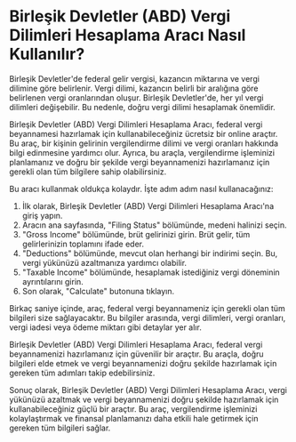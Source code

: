 Birleşik Devletler (ABD) Vergi Dilimleri Hesaplama Aracı Nasıl Kullanılır?
==========================================================================

Birleşik Devletler'de federal gelir vergisi, kazancın miktarına ve vergi dilimine göre belirlenir. Vergi dilimi, kazancın belirli bir aralığına göre belirlenen vergi oranlarından oluşur. Birleşik Devletler'de, her yıl vergi dilimleri değişebilir. Bu nedenle, doğru vergi dilimi hesaplamak önemlidir.

Birleşik Devletler (ABD) Vergi Dilimleri Hesaplama Aracı, federal vergi beyannamesi hazırlamak için kullanabileceğiniz ücretsiz bir online araçtır. Bu araç, bir kişinin gelirinin vergilendirme dilimi ve vergi oranları hakkında bilgi edinmesine yardımcı olur. Ayrıca, bu araçla, vergilendirme işleminizi planlamanız ve doğru bir şekilde vergi beyannamenizi hazırlamanız için gerekli olan tüm bilgilere sahip olabilirsiniz.

Bu aracı kullanmak oldukça kolaydır. İşte adım adım nasıl kullanacağınız:

1. İlk olarak, Birleşik Devletler (ABD) Vergi Dilimleri Hesaplama Aracı'na giriş yapın.
2. Aracın ana sayfasında, "Filing Status" bölümünde, medeni halinizi seçin.
3. "Gross Income" bölümünde, brüt gelirinizi girin. Brüt gelir, tüm gelirlerinizin toplamını ifade eder.
4. "Deductions" bölümünde, mevcut olan herhangi bir indirimi seçin. Bu, vergi yükünüzü azaltmanıza yardımcı olabilir.
5. "Taxable Income" bölümünde, hesaplamak istediğiniz vergi döneminin ayrıntılarını girin.
6. Son olarak, "Calculate" butonuna tıklayın.

Birkaç saniye içinde, araç, federal vergi beyannameniz için gerekli olan tüm bilgileri size sağlayacaktır. Bu bilgiler arasında, vergi dilimleri, vergi oranları, vergi iadesi veya ödeme miktarı gibi detaylar yer alır.

Birleşik Devletler (ABD) Vergi Dilimleri Hesaplama Aracı, federal vergi beyannamenizi hazırlamanız için güvenilir bir araçtır. Bu araçla, doğru bilgileri elde etmek ve vergi beyannamenizi doğru şekilde hazırlamak için gereken tüm adımları takip edebilirsiniz.

Sonuç olarak, Birleşik Devletler (ABD) Vergi Dilimleri Hesaplama Aracı, vergi yükünüzü azaltmak ve vergi beyannamenizi doğru şekilde hazırlamak için kullanabileceğiniz güçlü bir araçtır. Bu araç, vergilendirme işleminizi kolaylaştırmak ve finansal planlamanızı daha etkili hale getirmek için gereken tüm bilgileri sağlar.